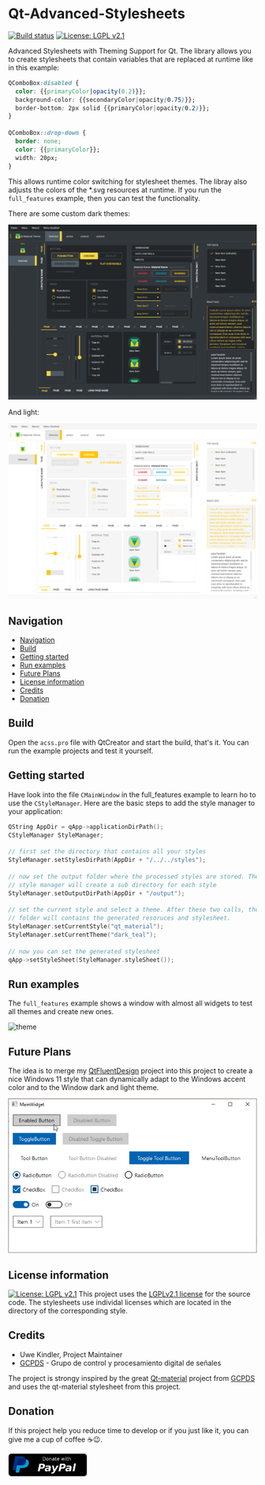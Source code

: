 # Qt-Advanced-Stylesheets

[![Build status](https://github.com/githubuser0xFFFF/Qt-Advanced-Stylesheets/workflows/linux-builds/badge.svg)](https://github.com/githubuser0xFFFF/Qt-Advanced-Stylesheets/actions?query=workflow%3Alinux-builds)
[![License: LGPL v2.1](https://img.shields.io/badge/License-LGPL%20v2.1-blue.svg)](gnu-lgpl-v2.1.md)

Advanced Stylesheets with Theming Support for Qt. The library allows you to
create stylesheets that contain variables that are replaced at runtime like in
this example:

```css
QComboBox:disabled {
  color: {{primaryColor|opacity(0.2)}};
  background-color: {{secondaryColor|opacity(0.75)}};
  border-bottom: 2px solid {{primaryColor|opacity(0.2)}};
}

QComboBox::drop-down {
  border: none;
  color: {{primaryColor}};
  width: 20px;
}
```

This allows runtime color switching for stylesheet themes. The libray also
adjusts the colors of the *.svg resources at runtime.
If you run the `full_features` example, then you can test the functionality.

There are some custom dark themes:

![dark](doc/qt_material_dark.gif)

And light:

![light](doc/qt_material_light.gif)

## Navigation

- [Navigation](#navigation)
- [Build](#build)
- [Getting started](#getting-started)
- [Run examples](#run-examples)
- [Future Plans](#future-plans)
- [License information](#license-information)
- [Credits](#credits)
- [Donation](#donation)

## Build

Open the `acss.pro` file with QtCreator and start the build, that's it.
You can run the example projects and test it yourself.

## Getting started

Have look into the file `CMainWindow` in the full_features example to learn
ho to use the `CStyleManager`. Here are the basic steps to add the style
manager to your application:

```cpp
QString AppDir = qApp->applicationDirPath();
CStyleManager StyleManager;

// first set the directory that contains all your styles
StyleManager.setStylesDirPath(AppDir + "/../../styles");

// now set the output folder where the processed styles are stored. The
// style manager will create a sub directory for each style
StyleManager.setOutputDirPath(AppDir + "/output");

// set the current style and select a theme. After these two calls, the output
// folder will contains the generated resoruces and stylesheet.
StyleManager.setCurrentStyle("qt_material");
StyleManager.setCurrentTheme("dark_teal");

// now you can set the generated stylesheet
qApp->setStyleSheet(StyleManager.styleSheet());
```

## Run examples

The `full_features` example shows a window with almost all widgets to test all 
themes and create new ones.

![theme](doc/theme.gif)

## Future Plans

The idea is to merge my [QtFluentDesign](https://github.com/githubuser0xFFFF/QtFluentDesign) project into this project to create a nice Windows 11 style that can dynamically
adapt to the Windows accent color and to the Window dark and light theme.

![light](doc/qt_fluent.png)

## License information

[![License: LGPL v2.1](https://img.shields.io/badge/License-LGPL%20v2.1-blue.svg)](gnu-lgpl-v2.1.md)
This project uses the [LGPLv2.1 license](gnu-lgpl-v2.1.md) for the source code.
The stylesheets use individal licenses which are located in the directory of
the corresponding style.

## Credits

- Uwe Kindler, Project Maintainer
- [GCPDS](https://github.com/UN-GCPDS) - Grupo de control y procesamiento digital de señales

The project is strongy inspired by the great [Qt-material](https://github.com/UN-GCPDS/qt-material) project from [GCPDS](https://github.com/UN-GCPDS) and uses the qt-material stylesheet from this project.

## Donation

If this project help you reduce time to develop or if you just like it, you can give me a cup of coffee :coffee::wink:.

<a href="https://www.paypal.com/cgi-bin/webscr?cmd=_s-xclick&hosted_button_id=85R64TMMSY9T6">
  <img src="doc/donate.png" alt="Donate with PayPal" width="160"/>
</a>